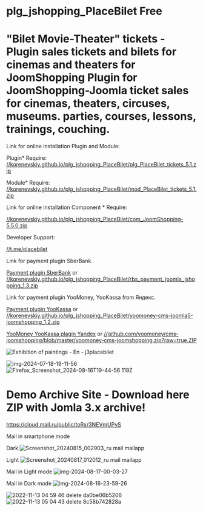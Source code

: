 # plg_jshopping_PlaceBilet Free
# "Bilet Movie-Theater" tickets - Plugin sales tickets and bilets for cinemas and theaters for JoomShopping Plugin for JoomShopping-Joomla ticket sales for cinemas, theaters, circuses, museums. parties, courses, lessons, trainings, couching.

Link for online installation Plugin and Module:

Plugin* Require: [//korenevskiy.github.io/plg_jshopping_PlaceBilet/plg_PlaceBilet_tickets_5.1.zip](https://korenevskiy.github.io/plg_jshopping_PlaceBilet/plg_PlaceBilet_tickets_5.1.zip)

Module* Require: [//korenevskiy.github.io/plg_jshopping_PlaceBilet/mod_PlaceBilet_tickets_5.1.zip](https://korenevskiy.github.io/plg_jshopping_PlaceBilet/mod_PlaceBilet_tickets_5.1.zip)

Link for online installation Component * Require:

[//korenevskiy.github.io/plg_jshopping_PlaceBilet/com_JoomShopping-5.5.0.zip](https://korenevskiy.github.io/plg_jshopping_PlaceBilet/com_JoomShopping-5.5.0.zip)


Developer Support:

[//t.me/placebilet](http://t.me/placebilet)


Link for payment plugin SberBank.

[Payment plugin SberBank](https://securepayments.sberbank.ru/wiki/doku.php/integration:cms:joomla:start) or 
[//korenevskiy.github.io/plg_jshopping_PlaceBilet/rbs_payment_joomla_jshopping_1.3.zip](https://korenevskiy.github.io/plg_jshopping_PlaceBilet/rbs_payment_joomla_jshopping_1.3.zip)


Link for payment plugin YooMoney, YooKassa from Яндекс.

[Payment plugin YooKassa](https://yookassa.ru/docs/support/payments/onboarding/integration/cms-module/joomshopping) or 
[//korenevskiy.github.io/plg_jshopping_PlaceBilet/yoomoney-cms-joomla5-joomshopping_1.2.zip](https://korenevskiy.github.io/plg_jshopping_PlaceBilet/yoomoney-cms-joomla5-joomshopping_1.2.zip)

[YooMoney YooKassa plagin Yandex](https://github.com/yoomoney/cms-joomshopping) or 
[//github.com/yoomoney/cms-joomshopping/blob/master/yoomoney-cms-joomshopping.zip?raw=true.ZIP](https://github.com/yoomoney/cms-joomshopping/blob/master/yoomoney-cms-joomshopping.zip?raw=true)



 
![Exhibition of paintings - En - j3placebilet](https://user-images.githubusercontent.com/6898474/145529212-06d132d5-c701-434c-880e-be2486bfd927.png)

 ![img-2024-07-18-19-11-56](https://github.com/user-attachments/assets/94acfe72-e45d-44b0-b8f2-7d470f9fd461)
![Firefox_Screenshot_2024-08-16T19-44-56 119Z](https://github.com/user-attachments/assets/c3d3fa8a-caf3-485e-a709-da1a6cb182d2)



# Demo Archive Site - Download here ZIP with Jomla 3.x archive! 

https://cloud.mail.ru/public/toRx/3NEVmUPyS

Mail in smartphone mode

 Dark ![Screenshot_20240815_002903_ru mail mailapp](https://github.com/user-attachments/assets/a1cb14bf-4830-4e82-ad02-a0f8c2aeadba) 
 
 Light ![Screenshot_20240817_012012_ru mail mailapp](https://github.com/user-attachments/assets/ab65a2c3-e03b-4522-80a5-d60ae4eea51b) 

Mail in Light mode
![img-2024-08-17-00-03-27](https://github.com/user-attachments/assets/63a86397-cc23-422e-bcae-7aa746379d91)

Mail in Dark mode
![img-2024-08-16-23-59-26](https://github.com/user-attachments/assets/1f22631f-a42f-491c-bb28-2526373ecba7)



![2022-11-13 04 59 46 delete da0be06b5206](https://user-images.githubusercontent.com/6898474/201502080-8222b7fd-324a-4a6b-8cc3-b0d0a52cb085.png)
![2022-11-13 05 04 43 delete 8c58b742828a](https://user-images.githubusercontent.com/6898474/201502081-5505c56f-ab55-4eaa-988b-7e4a2fe524b8.png)

